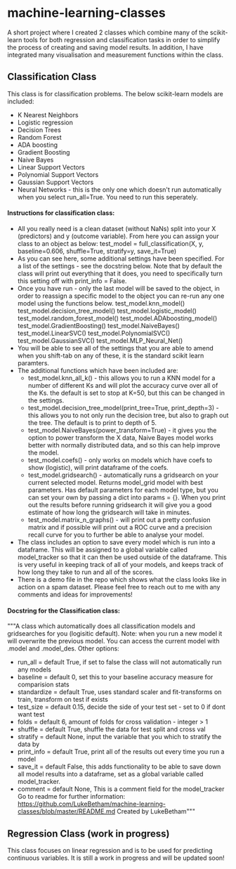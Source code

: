 # machine-learning-classes
A short project where I created 2 classes which combine many of the scikit-learn tools for both regression and classification tasks in order to simplify the process of creating and saving model results. In addition, I have integrated many visualisation and measurement functions within the class.

## Classification Class
This class is for classification problems. The below scikit-learn models are included:
- K Nearest Neighbors
- Logistic regression
- Decision Trees
- Random Forest
- ADA boosting
- Gradient Boosting
- Naive Bayes
- Linear Support Vectors
- Polynomial Support Vectors
- Gaussian Support Vectors
- Neural Networks - this is the only one which doesn't run automatically when you select run_all=True. You need to run this seperately.

#### Instructions for classification class:
 - All you really need is a clean dataset (without NaNs) split into your X (predictors) and y (outcome variable). From here you can assign your class to an object as below:
test_model = full_classification(X, y, baseline=0.606, shuffle=True, stratify=y, save_it=True)
 - As you can see here, some additional settings have been specified. For a list of the settings - see the docstring below. Note that by default the class will print out everything that it does, you need to specifically turn this setting off with print_info = False.
 - Once you have run - only the last model will be saved to the object, in order to reassign a specific model to the object you can re-run any one model using the functions below.
test_model.knn_model()
test_model.decision_tree_model()
test_model.logistic_model()
test_model.random_forest_model()
test_model.ADAboosting_model()
test_model.GradientBoosting()
test_model.NaiveBayes()
test_model.LinearSVC()
test_model.PolynomialSVC()
test_model.GaussianSVC()
test_model.MLP_Neural_Net()
- You will be able to see all of the settings that you are able to amend when you shift-tab on any of these, it is the standard scikit learn paramters. 
- The additional functions which have been included are:
    - test_model.knn_all_k() - this allows you to run a KNN model for a number of different Ks and will plot the accuracy curve over all of the Ks. the default is set to stop at K=50, but this can be changed in the settings.
    - test_model.decision_tree_model(print_tree=True, print_depth=3) - this allows you to not only run the decision tree, but also to graph out the tree. The default is to print to depth of 5.
    - test_model.NaiveBayes(power_transform=True) - it gives you the option to power transform the X data, Naive Bayes model works better with normally distributed data, and so this can help improve the model. 
    - test_model.coefs() - only works on models which have coefs to show (logistic), will print dataframe of the coefs.
    - test_model.gridsearch() - automatically runs a gridsearch on your current selected model. Returns model_grid model with best parameters. Has default parameters for each model type, but you can set your own by passing a dict into params = {}. When you print out the results before running gridsearch it will give you a good estimate of how long the gridsearch will take in minutes.
    - test_model.matrix_n_graphs() - will print out a pretty confusion matrix and if possible will print out a ROC curve and a precision recall curve for you to further be able to analyse your model. 
- The class includes an option to save every model which is run into a dataframe. This will be assigned to a global variable called model_tracker so that it can then be used outside of the dataframe. This is very useful in keeping track of all of your models, and keeps track of how long they take to run and all of the scores. 
- There is a demo file in the repo which shows what the class looks like in action on a spam dataset. 
Please feel free to reach out to me with any comments and ideas for improvements!

#### Docstring for the Classification class:
"""A class which automatically does all classification models and gridsearches for you (logisitic default). 
Note: when you run a new model it will overwrite the previous model. You can access the current model with .model and .model_des.
Other options:
   - run_all = default True, if set to false the class will not automatically run any models
   - baseline = default 0, set this to your baseline accuracy measure for comparision stats
   - standardize = default True, uses standard scaler and fit-transforms on train, transform on test if exists
   - test_size = default 0.15, decide the side of your test set - set to 0 if dont want test
   - folds = default 6, amount of folds for cross validation - integer > 1
   - shuffle = default True, shuffle the data for test split and cross val
   - stratify = default None, input the variable that you which to stratify the data by
   - print_info = default True, print all of the results out every time you run a model
   - save_it = default False, this adds functionality to be able to save down all model results into a dataframe, set as a global variable called model_tracker.
   - comment = default None, This is a comment field for the model_tracker
    Go to readme for further information: https://github.com/LukeBetham/machine-learning-classes/blob/master/README.md
    Created by LukeBetham"""

## Regression Class (work in progress) 
This class focuses on linear regression and is to be used for predicting continuous variables. It is still a work in progress and will be updated soon!


